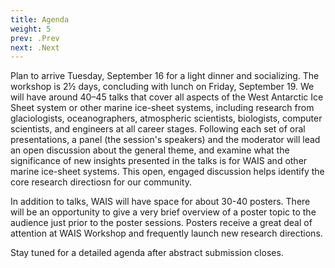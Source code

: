 ```yaml
---
title: Agenda
weight: 5
prev: .Prev
next: .Next
---
```



<!---
## 2025 Meeting Agenda
Idea for page layout:

## Rough Agenda

The full agenda with times, presenters, and abstracts can be found [here](/agendas/wais2024booklet.pdf).

Poster sessions will be held each day after all the sessions have finished.

### Monday

Session 0: Check-in and such


### Tuesday

Session 1: Piecing the Puzzle Together

Session 2: Observations and Modeling Gaps

Session 3: Perspective from the Funding Agencies

Session 4: New Software, Processing, and Data Compilations

Session 5: Piecing the Puzzle Together

### Wednesday

Session 6: En- and Suglacial Advances

Session 7: Climate Change Communications

Session 8: WAIS in the Community

Session 9: New Tech and FAIR Science

### Thursday

Session 10: Observational & Modeling Gaps

Session 11: Where the Ice and Ocean Meet

### Detailed agenda

Click [here](/agendas/wais2024booklet.pdf) for the full workshop agenda.

## Original Text

--->

Plan to arrive Tuesday, September 16 for a light dinner and socializing. The workshop is 2½ days, concluding with lunch on Friday, September 19. We will have around 40–45 talks that cover all aspects of the West Antarctic Ice Sheet system or other marine ice-sheet systems, including research from glaciologists, oceanographers, atmospheric scientists, biologists, computer scientists, and engineers at all career stages. Following each set of oral presentations, a panel (the session's speakers) and the moderator will lead an open discussion about the general theme, and examine what the significance of new insights presented in the talks is for WAIS and other marine ice-sheet systems. This open, engaged discussion helps identify the core research directiosn for our community.

In addition to talks, WAIS will have space for about 30-40 posters. There will be an opportunity to give a very brief overview of a poster topic to the audience just prior to the poster sessions. Posters receive a great deal of attention at WAIS Workshop and frequently launch new research directions. 

Stay tuned for a detailed agenda after abstract submission closes. 

